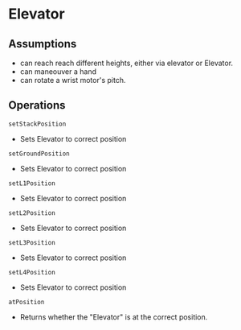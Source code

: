 # Elevator

## Assumptions
* can reach reach different heights, either via elevator or Elevator.
* can maneouver a hand
* can rotate a wrist motor's pitch.

## Operations
`setStackPosition` 
 - Sets Elevator to correct position

`setGroundPosition`
 - Sets Elevator to correct position

`setL1Position`
 - Sets Elevator to correct position

`setL2Position`
 - Sets Elevator to correct position

`setL3Position`
 - Sets Elevator to correct position

`setL4Position`
 - Sets Elevator to correct position
 
 `atPosition`
 - Returns whether the "Elevator" is at the correct position.